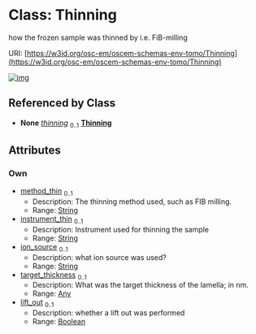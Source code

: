 
# Class: Thinning

how the frozen sample was thinned by i.e. FiB-milling

URI: [https://w3id.org/osc-em/oscem-schemas-env-tomo/Thinning](https://w3id.org/osc-em/oscem-schemas-env-tomo/Thinning)


[![img](https://yuml.me/diagram/nofunky;dir:TB/class/[Any]<target_thickness%200..1-++[Thinning&#124;method_thin:string%20%3F;instrument_thin:string%20%3F;ion_source:string%20%3F;lift_out:boolean%20%3F],[SampleEnv]++-%20thinning%200..1>[Thinning],[SampleEnv],[Any])](https://yuml.me/diagram/nofunky;dir:TB/class/[Any]<target_thickness%200..1-++[Thinning&#124;method_thin:string%20%3F;instrument_thin:string%20%3F;ion_source:string%20%3F;lift_out:boolean%20%3F],[SampleEnv]++-%20thinning%200..1>[Thinning],[SampleEnv],[Any])

## Referenced by Class

 *  **None** *[thinning](thinning.md)*  <sub>0..1</sub>  **[Thinning](Thinning.md)**

## Attributes


### Own

 * [method_thin](method_thin.md)  <sub>0..1</sub>
     * Description: The thinning method used, such as FIB milling.
     * Range: [String](types/String.md)
 * [instrument_thin](instrument_thin.md)  <sub>0..1</sub>
     * Description: Instrument used for thinning the sample
     * Range: [String](types/String.md)
 * [ion_source](ion_source.md)  <sub>0..1</sub>
     * Description: what ion source was used?
     * Range: [String](types/String.md)
 * [target_thickness](target_thickness.md)  <sub>0..1</sub>
     * Description: What was the target thickness of the lamella; in nm.
     * Range: [Any](Any.md)
 * [lift_out](lift_out.md)  <sub>0..1</sub>
     * Description: whether a lift out was performed
     * Range: [Boolean](types/Boolean.md)
